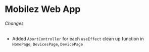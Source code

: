 # Mobilez Web App

###### Changes

- Added `AbortController` for each `useEffect` clean up function in `HomePage`, `DevicesPage`, `DevicePage`
